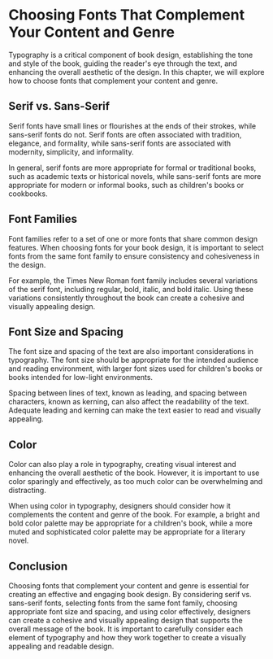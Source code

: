 Choosing Fonts That Complement Your Content and Genre
============================================================================

Typography is a critical component of book design, establishing the tone and style of the book, guiding the reader's eye through the text, and enhancing the overall aesthetic of the design. In this chapter, we will explore how to choose fonts that complement your content and genre.

Serif vs. Sans-Serif
--------------------

Serif fonts have small lines or flourishes at the ends of their strokes, while sans-serif fonts do not. Serif fonts are often associated with tradition, elegance, and formality, while sans-serif fonts are associated with modernity, simplicity, and informality.

In general, serif fonts are more appropriate for formal or traditional books, such as academic texts or historical novels, while sans-serif fonts are more appropriate for modern or informal books, such as children's books or cookbooks.

Font Families
-------------

Font families refer to a set of one or more fonts that share common design features. When choosing fonts for your book design, it is important to select fonts from the same font family to ensure consistency and cohesiveness in the design.

For example, the Times New Roman font family includes several variations of the serif font, including regular, bold, italic, and bold italic. Using these variations consistently throughout the book can create a cohesive and visually appealing design.

Font Size and Spacing
---------------------

The font size and spacing of the text are also important considerations in typography. The font size should be appropriate for the intended audience and reading environment, with larger font sizes used for children's books or books intended for low-light environments.

Spacing between lines of text, known as leading, and spacing between characters, known as kerning, can also affect the readability of the text. Adequate leading and kerning can make the text easier to read and visually appealing.

Color
-----

Color can also play a role in typography, creating visual interest and enhancing the overall aesthetic of the book. However, it is important to use color sparingly and effectively, as too much color can be overwhelming and distracting.

When using color in typography, designers should consider how it complements the content and genre of the book. For example, a bright and bold color palette may be appropriate for a children's book, while a more muted and sophisticated color palette may be appropriate for a literary novel.

Conclusion
----------

Choosing fonts that complement your content and genre is essential for creating an effective and engaging book design. By considering serif vs. sans-serif fonts, selecting fonts from the same font family, choosing appropriate font size and spacing, and using color effectively, designers can create a cohesive and visually appealing design that supports the overall message of the book. It is important to carefully consider each element of typography and how they work together to create a visually appealing and readable design.
